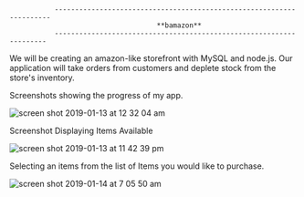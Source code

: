               ---------------------------------------------------------------------
                                        **bamazon**
               --------------------------------------------------------------------
 We will be creating an amazon-like storefront with MySQL and node.js. Our application will take orders from customers and deplete stock from the store's inventory.

 Screenshots showing the progress of my app.

 ![screen shot 2019-01-13 at 12 32 04 am](https://user-images.githubusercontent.com/13372822/51110330-53e52380-17c6-11e9-8201-1d313d1e173e.png)

Screenshot Displaying Items Available

![screen shot 2019-01-13 at 11 42 39 pm](https://user-images.githubusercontent.com/13372822/51110495-e2f23b80-17c6-11e9-8856-7ef36835669c.png)

Selecting an items from the list of Items you would like to purchase.

![screen shot 2019-01-14 at 7 05 50 am](https://user-images.githubusercontent.com/13372822/51111748-0c14cb00-17cb-11e9-96e1-ba6f1f2e2ccb.png)
